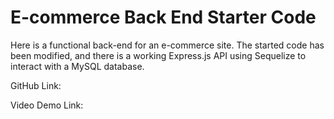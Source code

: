 # E-commerce Back End Starter Code


Here is a functional back-end for an e-commerce site. The started code has been modified, and there is a working Express.js API using Sequelize to interact with a MySQL database.

GitHub Link:



Video Demo Link:

